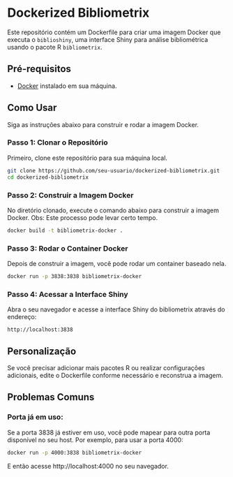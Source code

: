 # Dockerized Bibliometrix

Este repositório contém um Dockerfile para criar uma imagem Docker que executa o `biblioshiny`, uma interface Shiny para análise bibliométrica usando o pacote R `bibliometrix`.

## Pré-requisitos

- [Docker](https://www.docker.com/get-started) instalado em sua máquina.

## Como Usar

Siga as instruções abaixo para construir e rodar a imagem Docker.

### Passo 1: Clonar o Repositório

Primeiro, clone este repositório para sua máquina local.

```bash
git clone https://github.com/seu-usuario/dockerized-bibliometrix.git
cd dockerized-bibliometrix
```
### Passo 2: Construir a Imagem Docker

No diretório clonado, execute o comando abaixo para construir a imagem Docker.
Obs: Este processo pode levar certo tempo.

```bash
docker build -t bibliometrix-docker .
```

### Passo 3: Rodar o Container Docker

Depois de construir a imagem, você pode rodar um container baseado nela.

```bash
docker run -p 3838:3838 bibliometrix-docker
```
### Passo 4: Acessar a Interface Shiny

Abra o seu navegador e acesse a interface Shiny do bibliometrix através do endereço:
```
http://localhost:3838
```

## Personalização

Se você precisar adicionar mais pacotes R ou realizar configurações adicionais, edite o Dockerfile conforme necessário e reconstrua a imagem.

## Problemas Comuns

### Porta já em uso: 
Se a porta 3838 já estiver em uso, você pode mapear para outra porta disponível no seu host. Por exemplo, para usar a porta 4000:
```bash
docker run -p 4000:3838 bibliometrix-docker
```
E então acesse http://localhost:4000 no seu navegador.


